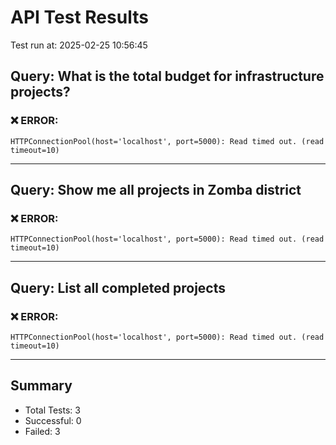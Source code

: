 # API Test Results

Test run at: 2025-02-25 10:56:45

## Query: What is the total budget for infrastructure projects?

### ❌ ERROR:
```
HTTPConnectionPool(host='localhost', port=5000): Read timed out. (read timeout=10)
```

---

## Query: Show me all projects in Zomba district

### ❌ ERROR:
```
HTTPConnectionPool(host='localhost', port=5000): Read timed out. (read timeout=10)
```

---

## Query: List all completed projects

### ❌ ERROR:
```
HTTPConnectionPool(host='localhost', port=5000): Read timed out. (read timeout=10)
```

---


## Summary

- Total Tests: 3
- Successful: 0
- Failed: 3
